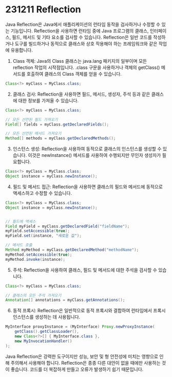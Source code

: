 # 231211 Reflection

Java Reflection은 Java에서 애플리케이션의 런타임 동작을 검사하거나 수정할 수 있는 기능입니다.
Reflection을 사용하면 런타임 중에 Java 프로그램의 클래스, 인터페이스, 필드, 메서드 및 기타 요소를 검사할 수 있습니다.
Reflection은 일반 코드를 작성하거나 도구를 빌드하거나 동적으로 클래스와 상호 작용해야 하는 프레임워크와 같은 작업에 유용합니다.

1. Class 객체:
   Java의 Class 클래스는 java.lang 패키지의 일부이며 모든 reflection 작업의 시작점입니다. .class 구문을 사용하거나 객체의 getClass() 메서드를 호출하여 클래스의 Class 객체를 얻을 수 있습니다.

```java
Class<?> myClass = MyClass.class;
```

2. 클래스 검사:
   Reflection을 사용하면 필드, 메서드, 생성자, 주석 등과 같은 클래스에 대한 정보를 가져올 수 있습니다.

```java
Class<?> myClass = MyClass.class;

// 모든 선언된 필드 가져오기
Field[] fields = myClass.getDeclaredFields();

// 모든 선언된 메서드 가져오기
Method[] methods = myClass.getDeclaredMethods();
```

3. 인스턴스 생성:
   Reflection을 사용하여 동적으로 클래스의 인스턴스를 생성할 수 있습니다. 이것은 newInstance() 메서드를 사용하여 수행되지만 무인자 생성자가 필요합니다.

```java
Class<?> myClass = MyClass.class;
Object instance = myClass.newInstance();
```

4. 필드 및 메서드 접근:
   Reflection을 사용하면 클래스의 필드와 메서드에 동적으로 액세스하고 수정할 수 있습니다.

```java
Class<?> myClass = MyClass.class;
Object instance = myClass.newInstance();


// 필드에 액세스
Field myField = myClass.getDeclaredField("fieldName");
myField.setAccessible(true);
myField.set(instance, "새로운 값");

// 메서드 호출
Method myMethod = myClass.getDeclaredMethod("methodName");
myMethod.setAccessible(true);
myMethod.invoke(instance);
```

5. 주석:
   Reflection을 사용하여 클래스, 필드 및 메서드에 대한 주석을 검사할 수 있습니다.

```java
Class<?> myClass = MyClass.class;

// 클래스의 모든 주석 가져오기
Annotation[] annotations = myClass.getAnnotations();
```

6. 동적 프록시:
   Reflection은 일반적으로 동적 프록시와 결합하여 런타임에서 프록시 인스턴스를 생성하는 데 사용됩니다.

```java
MyInterface proxyInstance = (MyInterface) Proxy.newProxyInstance(
    getClass().getClassLoader(),
    new Class<?>[] { MyInterface.class },
    new MyInvocationHandler()
);
```

Java Reflection은 강력한 도구이지만 성능, 보안 및 형 안전성에 미치는 영향으로 인해 주의해서 사용해야 합니다.
Reflection은 종종 다른 대안이 없을 때에만 사용하는 것이 좋습니다. 코드를 더 복잡하게 만들고 오류가 발생하기 쉽기 때문입니다.
